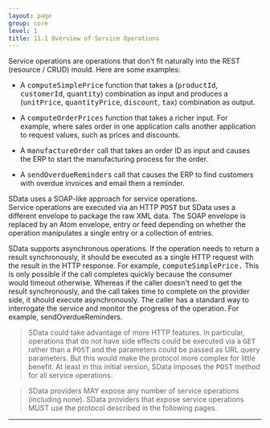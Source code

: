 ```yaml
---
layout: page
group: core
level: 1
title: 11.1 Overview of Service Operations
---
```


Service operations are operations that don't fit naturally into the REST
(resource / CRUD) mould. Here are some examples:

*   A <tt>computeSimplePrice</tt> function that takes a (<tt>productId</tt>,
<tt>customerId</tt>, <tt>quantity</tt>) combination as input and produces a
(<tt>unitPrice</tt>, <tt>quantityPrice</tt>, <tt>discount</tt>, <tt>tax</tt>)
combination as output.

*   A <tt>computeOrderPrices</tt> function that takes a richer input. For
example,&nbsp;where sales order&nbsp;in one application calls another application to
request values, such as prices and discounts.

*   A <tt>manufactureOrder</tt> call that takes an order ID as input and causes
the ERP to start the manufacturing process for the order.

*   A <tt>sendOverdueReminders</tt> call that causes the ERP to find customers
with overdue invoices and email them a reminder.

SData uses a SOAP-like approach for service operations. Service&nbsp;operations
are executed via an HTTP <tt>POST</tt> but SData uses a different envelope to
package the&nbsp;raw&nbsp;XML data. The SOAP envelope is replaced by an Atom envelope,
entry or feed depending on whether the operation manipulates a single entry or a
collection of entries.

SData supports asynchronous operations. If the operation needs to return a
result synchronously, it should be executed as a single HTTP request&nbsp;with the
result in the HTTP response.&nbsp;For example,&nbsp;<tt>computeSimplePrice.</tt> This is
only possible if the call completes quickly because the consumer would&nbsp;timeout
otherwise. Whereas&nbsp;if the caller doesn't need to get the result synchronously,
and&nbsp;the call&nbsp;takes time to complete on the provider side, it should execute
asynchronously.&nbsp;The caller&nbsp;has a standard way to interrogate the service and
monitor the progress of the operation. For example, sendOverdueReminders.&nbsp;

<blockquote class="note">SData could take advantage of more HTTP features. In particular,
operations that do not have side effects could be executed via a <tt>GET</tt>
rather than a <tt>POST</tt> and the parameters could be passed as URL query
parameters. But this would make the protocol more complex for little benefit.&nbsp;At
least in this initial version, SData imposes the <tt>POST</tt> method for all
service operations.</blockquote>

<blockquote class="compliance">SData providers MAY expose any number of service operations
(including none). SData providers that expose service operations MUST use the
protocol described in the following pages.</blockquote>

* * *